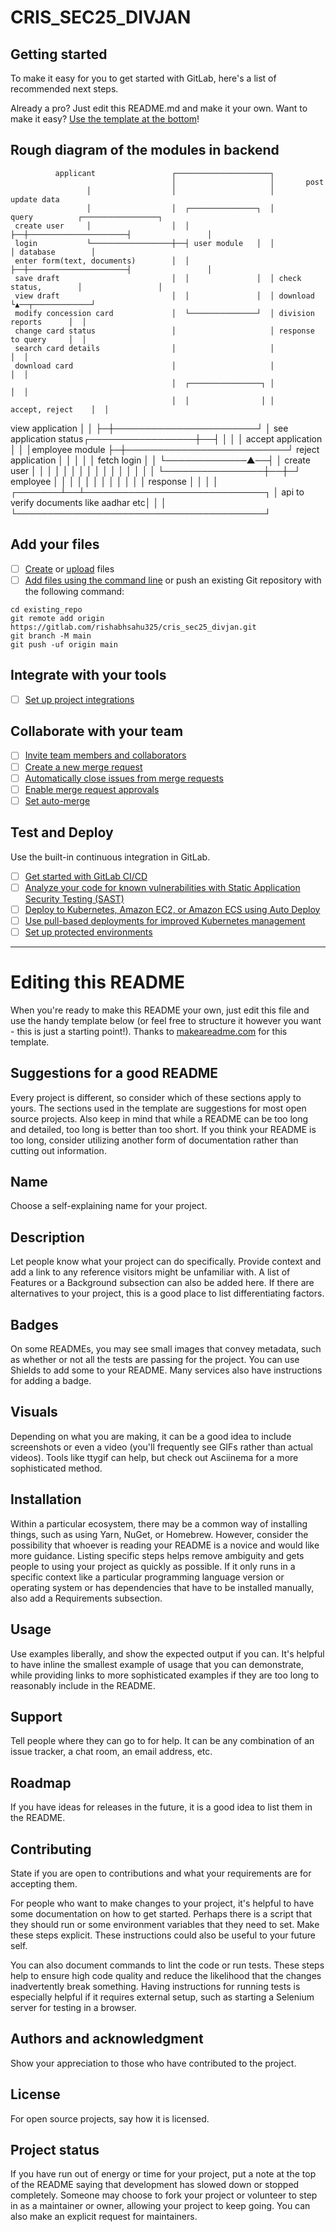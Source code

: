 # CRIS_SEC25_DIVJAN



## Getting started

To make it easy for you to get started with GitLab, here's a list of recommended next steps.

Already a pro? Just edit this README.md and make it your own. Want to make it easy? [Use the template at the bottom](#editing-this-readme)!

## Rough diagram of the modules in backend

              applicant                 ┌─────────────────────┐
                                        │                     │       post
                     │                  │                     │       update data
                     │                  │  ┌───────────────┐  │       query          ┌─────────────────┐
     create user     │                  │  │               ├──┼──────────────────────┤                 │
     login           └──────────────────┼──┤ user module   │  │                      │ database        │
     enter form(text, documents)        │  │               ├──┼──────────────────────┤                 │
     save draft                         │  │               │  │ check status,        │                 │
     view draft                         │  │               │  │ download             └▲──┬─────────────┘
     modify concession card             │  └───────────────┘  │ division reports      │  │
     change card status                 │                     │ response to query     │  │
     search card details                │                     │                       │  │
     download card                      │                     │                       │  │
                                        │  ┌────────────────┐ │                       │  │
                                        │  │                │ │     accept, reject    │  │
view application                        │  │                ├─┼───────────────────────┘  │
see application status┌─────────────────┼──┤                │ │                          │
accept application    │                 │  │employee module ├─┼──────────────────────────┘
reject application    │                 │  │                │ │          fetch
 login                │                 │  └─────────────▲──┤ │
 create user          │                 │                │  │ │
                      │                 │                │  │ │
                      │                 │                │  │ │
                      │                 └────────────────┼──┼─┘
              employee                                   │  │
                                                         │  │
                                                         │  │
                                                         │  │
                                                         │  │
                                                         │  │
                                                response │  │
                                                         │  │
                                                 ┌───────┴──┴─────────────────────────────┐
                                                 │ api to verify documents like aadhar etc│
                                                 │                                        │
                                                 └────────────────────────────────────────┘











## Add your files

- [ ] [Create](https://docs.gitlab.com/ee/user/project/repository/web_editor.html#create-a-file) or [upload](https://docs.gitlab.com/ee/user/project/repository/web_editor.html#upload-a-file) files
- [ ] [Add files using the command line](https://docs.gitlab.com/topics/git/add_files/#add-files-to-a-git-repository) or push an existing Git repository with the following command:

```
cd existing_repo
git remote add origin https://gitlab.com/rishabhsahu325/cris_sec25_divjan.git
git branch -M main
git push -uf origin main
```

## Integrate with your tools

- [ ] [Set up project integrations](https://gitlab.com/rishabhsahu325/cris_sec25_divjan/-/settings/integrations)

## Collaborate with your team

- [ ] [Invite team members and collaborators](https://docs.gitlab.com/ee/user/project/members/)
- [ ] [Create a new merge request](https://docs.gitlab.com/ee/user/project/merge_requests/creating_merge_requests.html)
- [ ] [Automatically close issues from merge requests](https://docs.gitlab.com/ee/user/project/issues/managing_issues.html#closing-issues-automatically)
- [ ] [Enable merge request approvals](https://docs.gitlab.com/ee/user/project/merge_requests/approvals/)
- [ ] [Set auto-merge](https://docs.gitlab.com/user/project/merge_requests/auto_merge/)

## Test and Deploy

Use the built-in continuous integration in GitLab.

- [ ] [Get started with GitLab CI/CD](https://docs.gitlab.com/ee/ci/quick_start/)
- [ ] [Analyze your code for known vulnerabilities with Static Application Security Testing (SAST)](https://docs.gitlab.com/ee/user/application_security/sast/)
- [ ] [Deploy to Kubernetes, Amazon EC2, or Amazon ECS using Auto Deploy](https://docs.gitlab.com/ee/topics/autodevops/requirements.html)
- [ ] [Use pull-based deployments for improved Kubernetes management](https://docs.gitlab.com/ee/user/clusters/agent/)
- [ ] [Set up protected environments](https://docs.gitlab.com/ee/ci/environments/protected_environments.html)

***

# Editing this README

When you're ready to make this README your own, just edit this file and use the handy template below (or feel free to structure it however you want - this is just a starting point!). Thanks to [makeareadme.com](https://www.makeareadme.com/) for this template.

## Suggestions for a good README

Every project is different, so consider which of these sections apply to yours. The sections used in the template are suggestions for most open source projects. Also keep in mind that while a README can be too long and detailed, too long is better than too short. If you think your README is too long, consider utilizing another form of documentation rather than cutting out information.

## Name
Choose a self-explaining name for your project.

## Description
Let people know what your project can do specifically. Provide context and add a link to any reference visitors might be unfamiliar with. A list of Features or a Background subsection can also be added here. If there are alternatives to your project, this is a good place to list differentiating factors.

## Badges
On some READMEs, you may see small images that convey metadata, such as whether or not all the tests are passing for the project. You can use Shields to add some to your README. Many services also have instructions for adding a badge.

## Visuals
Depending on what you are making, it can be a good idea to include screenshots or even a video (you'll frequently see GIFs rather than actual videos). Tools like ttygif can help, but check out Asciinema for a more sophisticated method.

## Installation
Within a particular ecosystem, there may be a common way of installing things, such as using Yarn, NuGet, or Homebrew. However, consider the possibility that whoever is reading your README is a novice and would like more guidance. Listing specific steps helps remove ambiguity and gets people to using your project as quickly as possible. If it only runs in a specific context like a particular programming language version or operating system or has dependencies that have to be installed manually, also add a Requirements subsection.

## Usage
Use examples liberally, and show the expected output if you can. It's helpful to have inline the smallest example of usage that you can demonstrate, while providing links to more sophisticated examples if they are too long to reasonably include in the README.

## Support
Tell people where they can go to for help. It can be any combination of an issue tracker, a chat room, an email address, etc.

## Roadmap
If you have ideas for releases in the future, it is a good idea to list them in the README.

## Contributing
State if you are open to contributions and what your requirements are for accepting them.

For people who want to make changes to your project, it's helpful to have some documentation on how to get started. Perhaps there is a script that they should run or some environment variables that they need to set. Make these steps explicit. These instructions could also be useful to your future self.

You can also document commands to lint the code or run tests. These steps help to ensure high code quality and reduce the likelihood that the changes inadvertently break something. Having instructions for running tests is especially helpful if it requires external setup, such as starting a Selenium server for testing in a browser.

## Authors and acknowledgment
Show your appreciation to those who have contributed to the project.

## License
For open source projects, say how it is licensed.

## Project status
If you have run out of energy or time for your project, put a note at the top of the README saying that development has slowed down or stopped completely. Someone may choose to fork your project or volunteer to step in as a maintainer or owner, allowing your project to keep going. You can also make an explicit request for maintainers.
